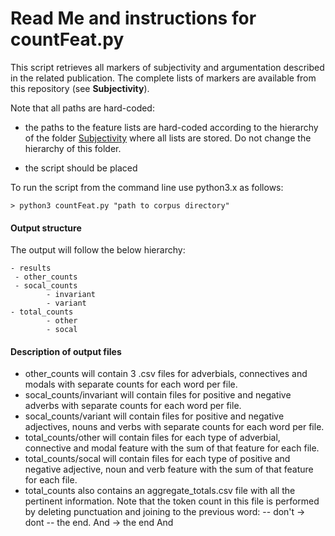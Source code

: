 # Read Me and instructions for countFeat.py


This script retrieves all markers of subjectivity and argumentation described in the related publication. The complete lists of markers are available from this repository (see **Subjectivity**). 

Note that all paths are hard-coded:

* the paths to the feature lists are hard-coded according to the hierarchy of the folder [Subjectivity](compinion/Subjectivity) where all lists are stored. Do not change the hierarchy of this folder. 

* the script should be placed


To run the script from the command line use python3.x as follows:

``` 
> python3 countFeat.py "path to corpus directory"
```

#### Output structure

The output will follow the below hierarchy:

	- results
 	 - other_counts
  	 - socal_counts
    		- invariant
    		- variant
  	- total_counts
    		- other
    		- socal

#### Description of output files

- other_counts will contain 3 .csv files for adverbials, connectives and modals with separate counts for each word per file.
- socal_counts/invariant will contain files for positive and negative adverbs with separate counts for each word per file.
- socal_counts/variant will contain files for positive and negative adjectives, nouns and verbs with separate counts for each word per file.
- total_counts/other will contain files for each type of adverbial, connective and modal feature with the sum of that feature for each file. 
- total_counts/socal will contain files for each type of positive and negative adjective, noun and verb feature with the sum of that feature for each file. 
- total_counts also contains an aggregate_totals.csv file with all the pertinent information. Note that the token count in this file is performed by deleting punctuation and joining to the previous word:
-- don't -> dont
-- the end. And -> the end And
